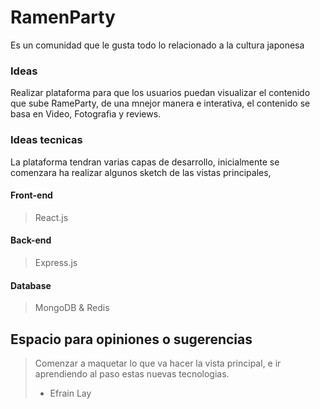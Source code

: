 # RamenParty
Es un comunidad que le gusta todo lo relacionado a la cultura japonesa

### Ideas
Realizar plataforma para que los usuarios puedan visualizar el contenido que sube RameParty, de una mnejor manera e interativa,
el contenido se basa en Video, Fotografia y reviews.

### Ideas tecnicas
La plataforma tendran varias capas de desarrollo, inicialmente se comenzara ha realizar algunos sketch de las vistas principales,

#### Front-end
> React.js

#### Back-end
> Express.js

#### Database
> MongoDB & Redis

## Espacio para opiniones o sugerencias
> Comenzar a maquetar lo que va hacer la vista principal, e ir aprendiendo al paso estas nuevas tecnologias. 
> - Efrain Lay
